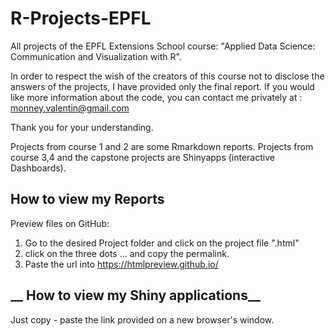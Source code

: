 # R-Projects-EPFL
All projects of the EPFL Extensions School course: "Applied Data Science: Communication and Visualization with R". 

In order to respect the wish of the creators of this course not to disclose the answers of the projects, I have provided only the final report. If you would like more information about the code, you can contact me privately at : monney.valentin@gmail.com

Thank you for your understanding.

Projects from course 1 and 2 are some Rmarkdown reports. Projects from course 3,4 and the capstone projects are Shinyapps (interactive Dashboards).


## __How to view my Reports__
Preview files on GitHub:
1. Go to the desired Project folder and click on the project file ".html"
2. click on the three dots ... and copy the permalink.
3. Paste the url into https://htmlpreview.github.io/

## __ How to view my Shiny applications__

Just copy - paste the link provided on a new browser's window.
